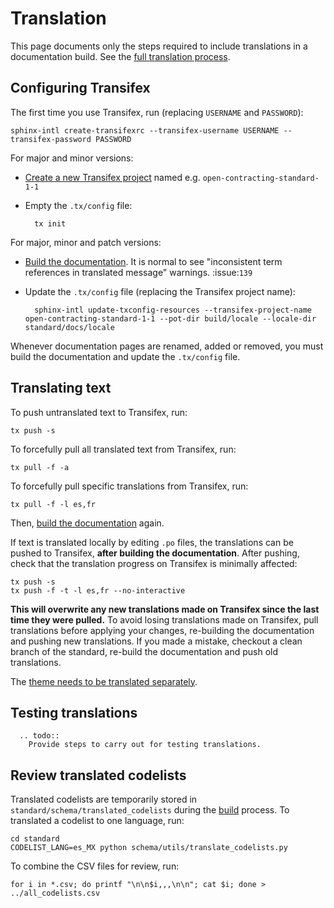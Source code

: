 # Translation

This page documents only the steps required to include translations in a documentation build. See the [full translation process](../translation).

## Configuring Transifex

The first time you use Transifex, run (replacing `USERNAME` and `PASSWORD`):

```shell
sphinx-intl create-transifexrc --transifex-username USERNAME --transifex-password PASSWORD
```

For major and minor versions:

* [Create a new Transifex project](https://www.transifex.com/OpenDataServices/) named e.g. `open-contracting-standard-1-1`
* Empty the `.tx/config` file:

        tx init

For major, minor and patch versions:

* [Build the documentation](build). It is normal to see "inconsistent term references in translated message" warnings. :issue:`139`
* Update the `.tx/config` file (replacing the Transifex project name):

        sphinx-intl update-txconfig-resources --transifex-project-name open-contracting-standard-1-1 --pot-dir build/locale --locale-dir standard/docs/locale

Whenever documentation pages are renamed, added or removed, you must build the documentation and update the `.tx/config` file.

## Translating text

To push untranslated text to Transifex, run:

```shell
tx push -s
```

To forcefully pull all translated text from Transifex, run:

```shell
tx pull -f -a
```

To forcefully pull specific translations from Transifex, run:

```shell
tx pull -f -l es,fr
```

Then, [build the documentation](build) again.

If text is translated locally by editing `.po` files, the translations can be pushed to Transifex, **after building the documentation**. After pushing, check that the translation progress on Transifex is minimally affected:

```shell
tx push -s
tx push -f -t -l es,fr --no-interactive
```

**This will overwrite any new translations made on Transifex since the last time they were pulled.** To avoid losing translations made on Transifex, pull translations before applying your changes, re-building the documentation and pushing new translations. If you made a mistake, checkout a clean branch of the standard, re-build the documentation and push old translations.

The [theme needs to be translated separately](https://github.com/open-contracting/standard_theme#translations).

## Testing translations

```eval_rst
  .. todo::
    Provide steps to carry out for testing translations.
```

## Review translated codelists

Translated codelists are temporarily stored in `standard/schema/translated_codelists` during the [build](build) process. To translated a codelist to one language, run:

```shell
cd standard
CODELIST_LANG=es_MX python schema/utils/translate_codelists.py
```

To combine the CSV files for review, run:

```shell
for i in *.csv; do printf "\n\n$i,,,\n\n"; cat $i; done > ../all_codelists.csv
```
